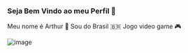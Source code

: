 ### Seja Bem Vindo ao meu Perfil 👋
Meu nome é Arthur 🙂
Sou do Brasil 🇧🇷
Jogo video game 🎮

 ![image](https://user-images.githubusercontent.com/132674125/236485368-fe566154-8c1c-4a50-967a-021c63191fc0.png)


